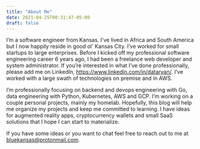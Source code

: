 ```yaml
---
title: "About Me"
date: 2021-04-25T00:31:47-05:00
draft: false
---
```


I’m a software engineer from Kansas. I've lived in Africa and South America but I now happily reside in good ol' Kansas City. I’ve worked for small startups to large enterprises. Before I kicked off my professional software engineering career 6 years ago, I had been a freelance web developer and system administrator. If you’re interested in what I’ve done professionally, please add me on LinkedIn, https://www.linkedin.com/in/dataryan/. I’ve worked with a large swath of technologies on premise and in AWS.

I’m professionally focusing on backend and devops engineering with Go, data engineering with Python, Kubernetes, AWS and GCP. I’m working on a couple personal projects, mainly my homelab. Hopefully, this blog will help me organize my projects and keep me committed to learning. I have ideas for augmented reality apps, cryptocurrency wallets and small SaaS solutions that I hope I can start to materialize.

If you have some ideas or you want to chat feel free to reach out to me at bluekansas@protonmail.com. 